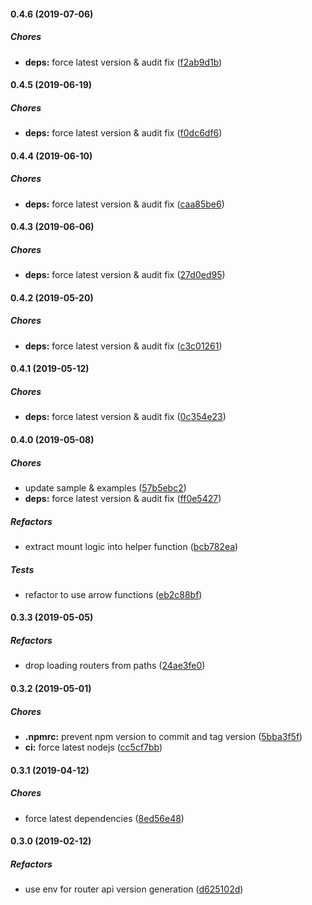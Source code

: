#### 0.4.6 (2019-07-06)

##### Chores

* **deps:**  force latest version & audit fix ([f2ab9d1b](https://github.com/lykmapipo/express-router-extra/commit/f2ab9d1ba3dcbc96446eb13cd64d200356adfb63))

#### 0.4.5 (2019-06-19)

##### Chores

* **deps:**  force latest version & audit fix ([f0dc6df6](https://github.com/lykmapipo/express-router-extra/commit/f0dc6df6b81c9a02012a6e3131a37de56919873b))

#### 0.4.4 (2019-06-10)

##### Chores

* **deps:**  force latest version & audit fix ([caa85be6](https://github.com/lykmapipo/express-router-extra/commit/caa85be69cd812a71c32f7de2cb19c50f277d68d))

#### 0.4.3 (2019-06-06)

##### Chores

* **deps:**  force latest version & audit fix ([27d0ed95](https://github.com/lykmapipo/express-router-extra/commit/27d0ed958271202d8a985c510361fa61c860f8c4))

#### 0.4.2 (2019-05-20)

##### Chores

* **deps:**  force latest version & audit fix ([c3c01261](https://github.com/lykmapipo/express-router-extra/commit/c3c01261137a601179d5b3327764b9e9c5105065))

#### 0.4.1 (2019-05-12)

##### Chores

* **deps:**  force latest version & audit fix ([0c354e23](https://github.com/lykmapipo/express-router-extra/commit/0c354e238eddf3eede14f05c69db898c564c2349))

#### 0.4.0 (2019-05-08)

##### Chores

*  update sample & examples ([57b5ebc2](https://github.com/lykmapipo/express-router-extra/commit/57b5ebc2bf01417ff9b8249816d781dc8570a2ce))
* **deps:**  force latest version & audit fix ([ff0e5427](https://github.com/lykmapipo/express-router-extra/commit/ff0e5427beac02ccbdc14104157eee4932148576))

##### Refactors

*  extract mount logic into helper function ([bcb782ea](https://github.com/lykmapipo/express-router-extra/commit/bcb782ea2506fff57c4879bf0e8033ab1835c95a))

##### Tests

*  refactor to use arrow functions ([eb2c88bf](https://github.com/lykmapipo/express-router-extra/commit/eb2c88bf1e452300b3d4add796831a843d0a352d))

#### 0.3.3 (2019-05-05)

##### Refactors

*  drop loading routers from paths ([24ae3fe0](https://github.com/lykmapipo/express-router-extra/commit/24ae3fe0cf476741da0203e14ce3d732526dc829))

#### 0.3.2 (2019-05-01)

##### Chores

* **.npmrc:**  prevent npm version to commit and tag version ([5bba3f5f](https://github.com/lykmapipo/express-router-extra/commit/5bba3f5fec1ebad9f31bb84b3847462f95726930))
* **ci:**  force latest nodejs ([cc5cf7bb](https://github.com/lykmapipo/express-router-extra/commit/cc5cf7bb1876607f1cbea9847663813025ebb662))

#### 0.3.1 (2019-04-12)

##### Chores

*  force latest dependencies ([8ed56e48](https://github.com/lykmapipo/express-router-extra/commit/8ed56e483ea2e52017afb1ef0e2fff5d4abc3351))

#### 0.3.0 (2019-02-12)

##### Refactors

*  use env for router api version generation ([d625102d](https://github.com/lykmapipo/express-router-extra/commit/d625102d033599e7f03a3927fecffbbd53531e01))

